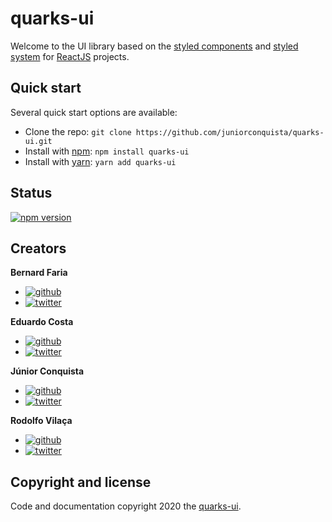 # quarks-ui

Welcome to the UI library based on the [styled components](https://styled-components.com/) and [styled system](https://styled-system.com/) for [ReactJS](https://reactjs.org/) projects.

## Quick start

Several quick start options are available:

-   Clone the repo: `git clone https://github.com/juniorconquista/quarks-ui.git`
-   Install with [npm](https://www.npmjs.com/): `npm install quarks-ui`
-   Install with [yarn](https://yarnpkg.com/): `yarn add quarks-ui`

## Status

[![npm version](https://img.shields.io/npm/v/quarks-ui)](https://www.npmjs.com/package/quarks-ui)

## Creators

**Bernard Faria**

-   [![github](https://flat.badgen.net/badge/icon/github/black?icon=github&label)](https://github.com/bernardxf)
-   [![twitter](https://flat.badgen.net/badge/icon/twitter/black?icon=twitter&label)](https://twitter.com/bernardxf)

**Eduardo Costa**

-   [![github](https://flat.badgen.net/badge/icon/github/black?icon=github&label)](https://github.com/)
-   [![twitter](https://flat.badgen.net/badge/icon/twitter/black?icon=twitter&label)](https://twitter.com/)

**Júnior Conquista**

-   [![github](https://flat.badgen.net/badge/icon/github/black?icon=github&label)](https://github.com/bernardxf)
-   [![twitter](https://flat.badgen.net/badge/icon/twitter/black?icon=twitter&label)](https://twitter.com/jrConquista_)

**Rodolfo Vilaça**

-   [![github](https://flat.badgen.net/badge/icon/github/black?icon=github&label)](https://github.com/rodolfovilaca)
-   [![twitter](https://flat.badgen.net/badge/icon/twitter/black?icon=twitter&label)](https://twitter.com/VilacaRodolfo)

## Copyright and license

Code and documentation copyright 2020 the [quarks-ui](https://github.com/juniorconquista/quarks-ui).
